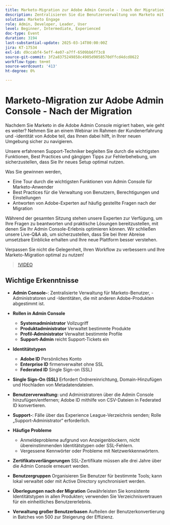```yaml
---
title: Marketo-Migration zur Adobe Admin Console - (nach der Migration)
description: Zentralisieren Sie die Benutzerverwaltung von Marketo mit Adobe Admin Console. Rollen (System, Produkt, Profil, Support-Administratoren) und Identitätstypen (Adobe, Enterprise, Federated ID) verwalten. Richten Sie SSL für einmaliges Anmelden ein, verwalten Sie die Benutzerverwaltung und erneuern Sie Zertifikate alle drei Jahre. Beheben Sie gängige Probleme wie Anmeldeprobleme und verwenden Sie Verzeichnisvertrauen für ein einheitliches Erlebnis. Teilen Sie große Benutzerkonvertierungen in Batches mit 500 auf. Zugriff auf die Sitzungsaufzeichnung auf der Experience League-Seite von Adobe.
solution: Marketo Engage
role: Admin, Developer, Leader, User
level: Beginner, Intermediate, Experienced
doc-type: Event
duration: 3194
last-substantial-update: 2025-03-14T00:00:00Z
jira: KT-17534
exl-id: d9ccabf4-5eff-4e07-a7ff-6509bb6ff3c8
source-git-commit: 3f2a8375249858c4905d9058570dffcd4dcd8622
workflow-type: tm+mt
source-wordcount: '413'
ht-degree: 0%

---
```


# Marketo-Migration zur Adobe Admin Console - Nach der Migration


Nachdem Sie Marketo in die Adobe Admin Console migriert haben, wie geht es weiter? Nehmen Sie an einem Webinar im Rahmen der Kundenerfahrung und -identität von Adobe teil, das Ihnen dabei hilft, in Ihrer neuen Umgebung sicher zu navigieren.

Unsere erfahrenen Support-Techniker begleiten Sie durch die wichtigsten Funktionen, Best Practices und gängigen Tipps zur Fehlerbehebung, um sicherzustellen, dass Sie Ihr neues Setup optimal nutzen.

Was Sie gewinnen werden,

* Eine Tour durch die wichtigsten Funktionen von Admin Console für Marketo-Anwender
* Best Practices für die Verwaltung von Benutzern, Berechtigungen und Einstellungen
* Antworten von Adobe-Experten auf häufig gestellte Fragen nach der Migration

Während der gesamten Sitzung stehen unsere Experten zur Verfügung, um Ihre Fragen zu beantworten und praktische Lösungen bereitzustellen, mit denen Sie Ihr Admin Console-Erlebnis optimieren können. Wir schließen unsere Live-Q&amp;A ab, um sicherzustellen, dass Sie bei Ihrer Abreise umsetzbare Einblicke erhalten und Ihre neue Plattform besser verstehen.

Verpassen Sie nicht die Gelegenheit, Ihren Workflow zu verbessern und Ihre Marketo-Migration optimal zu nutzen!

>[!VIDEO](https://video.tv.adobe.com/v/3451635/?learn=on&enablevpops)

## Wichtige Erkenntnisse

* **Admin Console-**: Zentralisierte Verwaltung für Marketo-Benutzer, -Administratoren und -Identitäten, die mit anderen Adobe-Produkten abgestimmt ist.

* **Rollen in Admin Console**

   * **Systemadministrator** Vollzugriff
   * **Produktadministrator** Verwaltet bestimmte Produkte
   * **Profil-Administrator** Verwaltet bestimmte Profile
   * **Support-Admin** reicht Support-Tickets ein

* **Identitätstypen**

   * **Adobe ID** Persönliches Konto
   * **Enterprise ID** firmenverwaltet ohne SSL
   * **Federated ID** Single Sign-on (SSL)

* **Single Sign-On (SSL)** Erfordert Ordnereinrichtung, Domain-Hinzufügen und Hochladen von Metadatendateien.

* **Benutzerverwaltung:** und Administratoren über die Admin Console hinzufügen/entfernen; Adobe ID mithilfe von CSV-Dateien in Federated ID konvertieren.

* **Support-**: Fälle über das Experience League-Verzeichnis senden; Rolle „Support-Administrator“ erforderlich.

* **Häufige Probleme**

   * Anmeldeprobleme aufgrund von Anzeigenblockern, nicht übereinstimmenden Identitätstypen oder SSL-Fehlern.
   * Vergessene Kennwörter oder Probleme mit Netzwerkkennwörtern.

* **Zertifikatsverlängerungen** SSL-Zertifikate müssen alle drei Jahre über die Admin Console erneuert werden.

* **Benutzergruppen** Organisieren Sie Benutzer für bestimmte Tools; kann lokal verwaltet oder mit Active Directory synchronisiert werden.

* **Überlegungen nach der Migration** Gewährleisten Sie konsistente Identitätstypen in allen Produkten; verwenden Sie Verzeichnisvertrauen für ein einheitliches Benutzererlebnis.

* **Verwaltung großer Benutzerbasen** Aufteilen der Benutzerkonvertierung in Batches von 500 zur Steigerung der Effizienz.

